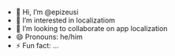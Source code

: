 - 👋 Hi, I’m @epizeusi
- 👀 I’m interested in localizatiom
- 💞️ I’m looking to collaborate on app localization
- 😄 Pronouns: he/him
- ⚡ Fun fact: ...

<!---
epizeusi/epizeusi is a ✨ special ✨ repository because its `README.md` (this file) appears on your GitHub profile.
You can click the Preview link to take a look at your changes.
--->
